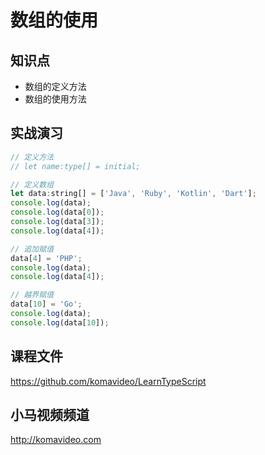 数组的使用
==========

## 知识点

* 数组的定义方法
* 数组的使用方法

## 实战演习

~~~js
// 定义方法
// let name:type[] = initial;

// 定义数组
let data:string[] = ['Java', 'Ruby', 'Kotlin', 'Dart'];
console.log(data);
console.log(data[0]);
console.log(data[3]);
console.log(data[4]);

// 追加赋值
data[4] = 'PHP';
console.log(data);
console.log(data[4]);

// 越界赋值
data[10] = 'Go';
console.log(data);
console.log(data[10]);
~~~

## 课程文件

https://github.com/komavideo/LearnTypeScript

## 小马视频频道

http://komavideo.com
